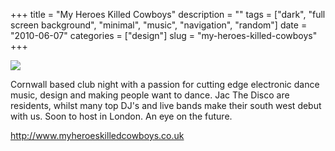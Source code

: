 +++
title = "My Heroes Killed Cowboys"
description = ""
tags = ["dark", "full screen background", "minimal", "music", "navigation", "random"]
date = "2010-06-07"
categories = ["design"]
slug = "my-heroes-killed-cowboys"
+++


 

  <div id="screens-thumbs" class="clearfix">
    <div class="txt-center" id="design-submission"><a href="http://www.myheroeskilledcowboys.co.uk/"><img id='bluga-thumbnail-2393' class='bluga-thumbnail large' src='//media.konigi.com/bluga/
wt4c0cc51bd044c_large.jpg'/></a></div>  
  </div>   
<p>Cornwall based club night with a passion for cutting edge electronic dance music, design and making people want to dance. Jac The Disco are residents, whilst many top DJ's and live bands make their south west debut with us. Soon to host in London. An eye on the future.</p>

<p><a href="http://www.myheroeskilledcowboys.co.uk/">http://www.myheroeskilledcowboys.co.uk</a></p>





